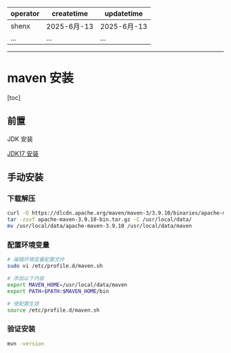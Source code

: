 | operator | createtime | updatetime |
| ---- | ---- | ---- |
| shenx | 2025-6月-13 | 2025-6月-13  |
| ... | ... | ... |
---
# maven 安装

[toc]

## 前置
JDK 安装 

[JDK17 安装](<JDK17 安装.md>)

## 手动安装

### 下载解压

```bash
curl -O https://dlcdn.apache.org/maven/maven-3/3.9.10/binaries/apache-maven-3.9.10-bin.tar.gz
tar -zxvf apache-maven-3.9.10-bin.tar.gz -C /usr/local/data/
mv /usr/local/data/apache-maven-3.9.10 /usr/local/data/maven

```

### 配置环境变量
```bash
# 编辑环境变量配置文件
sudo vi /etc/profile.d/maven.sh

# 添加以下内容
export MAVEN_HOME=/usr/local/data/maven
export PATH=$PATH:$MAVEN_HOME/bin

# 使配置生效
source /etc/profile.d/maven.sh
```

### 验证安装

```bash
mvn -version
```
